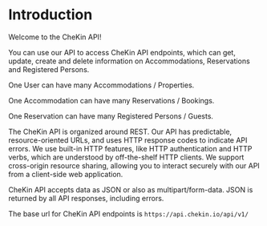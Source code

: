# Introduction

Welcome to the CheKin API! 

You can use our API to access CheKin API endpoints, which can get, update, create and delete information on Accommodations, Reservations and Registered Persons.

One User can have many Accommodations / Properties.

One Accommodation can have many Reservations / Bookings.

One Reservation can have many Registered Persons / Guests.

The CheKin API is organized around REST. Our API has predictable, resource-oriented URLs, and uses HTTP response codes to indicate API errors. We use built-in HTTP features, like HTTP authentication and HTTP verbs, which are understood by off-the-shelf HTTP clients. 
We support cross-origin resource sharing, allowing you to interact securely with our API from a client-side web application. 

CheKin API accepts data as JSON or also as multipart/form-data. JSON is returned by all API responses, including errors.

The base url for CheKin API endpoints is `https://api.chekin.io/api/v1/`
